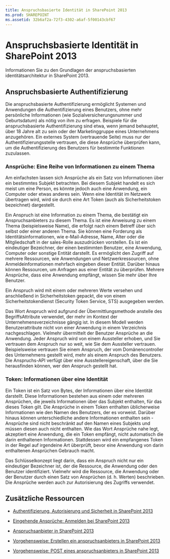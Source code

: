 ```yaml
---
title: Anspruchsbasierte Identität in SharePoint 2013
ms.prod: SHAREPOINT
ms.assetid: 32b6af2a-72f3-4302-a6af-5f00143cbf67
---
```



# Anspruchsbasierte Identität in SharePoint 2013
Informationen Sie zu den Grundlagen der anspruchsbasierten identitätsarchitektur in SharePoint 2013.
## Anspruchsbasierte Authentifizierung

Die anspruchsbasierte Authentifizierung ermöglicht Systemen und Anwendungen die Authentifizierung eines Benutzers, ohne mehr persönliche Informationen (wie Sozialversicherungsnummer und Geburtsdatum) als nötig von ihm zu erfragen. Beispiele für die anspruchsbasierte Authentifizierung sind etwa, wenn jemand behauptet, über 18 Jahre alt zu sein oder der Marketinggruppe eines Unternehmens anzugehören. Ein externes System (vertrauende Seite) muss nur der Authentifizierungsstelle vertrauen, die diese Ansprüche überprüfen kann, um die Authentifizierung des Benutzers für bestimmte Funktionen zuzulassen.
  
    
    

### Ansprüche: Eine Reihe von Informationen zu einem Thema

Am einfachsten lassen sich Ansprüche als ein Satz von Informationen über ein bestimmtes Subjekt betrachten. Bei diesem Subjekt handelt es sich meist um eine Person, es könnte jedoch auch eine Anwendung, ein Computer oder etwas anderes sein. Wenn eine Identität im Netzwerk übertragen wird, wird sie durch eine Art Token (auch als Sicherheitstoken bezeichnet) dargestellt.
  
    
    
Ein Anspruch ist eine Information zu einem Thema, die bestätigt ein Anspruchsanbieters zu diesem Thema. Es ist eine Anweisung zu einem Thema (beispielsweise Name), die erfolgt nach einem Betreff über sich selbst oder einer anderen Thema. Sie können eine Forderung als Identitätsinformationen, wie e-Mail-Adresse, Name, Alter oder die Mitgliedschaft in der sales-Rolle auszudrücken vorstellen. Es ist ein eindeutiger Bezeichner, der einen bestimmten Benutzer, eine Anwendung, Computer oder sonstige Entität darstellt. Es ermöglicht den Zugriff auf mehrere Ressourcen, wie Anwendungen und Netzwerkressourcen, ohne Anmeldeinformationen mehrfach eingeben dieser Entität. Darüber hinaus können Ressourcen, um Anfragen aus einer Entität zu überprüfen. Mehrere Ansprüche, dass eine Anwendung empfängt, wissen Sie mehr über Ihre Benutzer.
  
    
    
Ein Anspruch wird mit einem oder mehreren Werte versehen und anschließend in Sicherheitstoken gepackt, die von einem Sicherheitstokendienst (Security Token Service, STS) ausgegeben werden.
  
    
    
Das Wort Anspruch wird aufgrund der Übermittlungsmethode anstelle des BegriffsAttribute verwendet, der mehr im Kontext der Unternehmensverzeichnisse gängig ist. In diesem Modell werden Benutzerattribute nicht von einer Anwendung in einem Verzeichnis nachgeschlagen. Vielmehr übermittelt der Benutzer Ansprüche an die Anwendung. Jeder Anspruch wird von einem Aussteller erhoben, und Sie vertrauen dem Anspruch nur so weit, wie Sie dem Aussteller vertrauen. Beispielsweise vertrauen Sie einem Anspruch, der vom Domänencontroller des Unternehmens gestellt wird, mehr als einem Anspruch des Benutzers. Die Anspruchs-API verfügt über eine Ausstellereigenschaft, über die Sie herausfinden können, wer den Anspruch gestellt hat.
  
    
    

### Token: Informationen über eine Identität

Ein Token ist ein Satz von Bytes, der Informationen über eine Identität darstellt. Diese Informationen bestehen aus einem oder mehreren Ansprüchen, die jeweils Informationen über das Subjekt enthalten, für das dieses Token gilt. Die Ansprüche in einem Token enthalten üblicherweise Informationen wie den Namen des Benutzers, der es vorweist. Darüber hinaus können unterschiedliche andere Informationen enthalten sein - Ansprüche sind nicht beschränkt auf den Namen eines Subjekts und müssen diesen auch nicht enthalten. Wie das Wort Ansprüche nahe legt, akzeptiert eine Anwendung, die ein Token empfängt, nicht automatisch die darin enthaltenen Informationen. Stattdessen wird ein empfangenes Token in der Regel auf irgendeine Art überprüft, bevor eine Anwendung von darin enthaltenen Ansprüchen Gebrauch macht.
  
    
    
Das Schlüsselkonzept liegt darin, dass ein Anspruch nicht nur ein eindeutiger Bezeichner ist, der die Ressource, die Anwendung oder den Benutzer identifiziert. Vielmehr wird die Ressource, die Anwendung oder der Benutzer durch einen Satz von Ansprüchen (d. h. Werten) beschrieben. Die Ansprüche werden auch zur Autorisierung des Zugriffs verwendet.
  
    
    

## Zusätzliche Ressourcen
<a name="SP15_RoleInheritance_AdditionalResources"> </a>


-  [Authentifizierung, Autorisierung und Sicherheit in SharePoint 2013](authentication-authorization-and-security-in-sharepoint-2013.md)
    
  
-  [Eingehende Ansprüche: Anmelden bei SharePoint 2013](incoming-claims-signing-into-sharepoint-2013.md)
    
  
-  [Anspruchsanbieter in SharePoint 2013](claims-provider-in-sharepoint-2013.md)
    
  
-  [Vorgehensweise: Erstellen ein anspruchsanbieters in SharePoint 2013](how-to-create-a-claims-provider-in-sharepoint-2013.md)
    
  
-  [Vorgehensweise: POST eines anspruchsanbieters in SharePoint 2013](how-to-deploy-a-claims-provider-in-sharepoint-2013.md)
    
  

